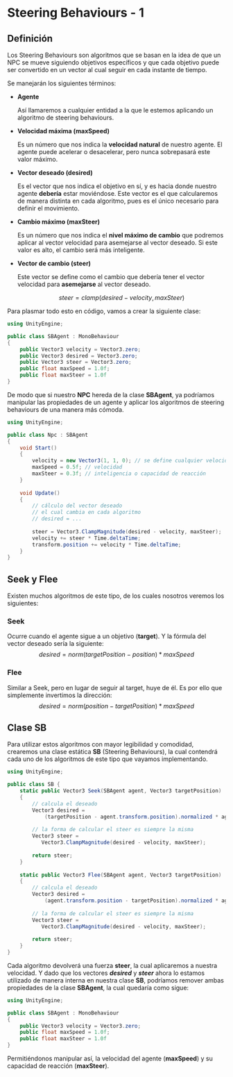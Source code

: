 # Steering Behaviours - 1

## Definición

Los Steering Behaviours son algoritmos que se basan en la idea de que un NPC se mueve siguiendo objetivos específicos y que cada objetivo puede ser convertido en un vector al cual seguir en cada instante de tiempo.

Se manejarán los siguientes términos:

- **Agente**

  Así llamaremos a cualquier entidad a la que le estemos aplicando un algoritmo de steering behaviours.

- **Velocidad máxima (maxSpeed)**

  Es un número que nos indica la **velocidad natural** de nuestro agente. El agente puede acelerar o desacelerar, pero nunca sobrepasará este valor máximo.

- **Vector deseado (desired)**

  Es el vector que nos indica el objetivo en sí, y es hacia donde nuestro agente **debería** estar moviéndose. Este vector es el que calcularemos de manera distinta en cada algoritmo, pues es el único necesario para definir el movimiento.

- **Cambio máximo (maxSteer)**

  Es un número que nos indica el **nivel máximo de cambio** que podremos aplicar al vector velocidad para asemejarse al vector deseado. Si este valor es alto, el cambio será más inteligente.

- **Vector de cambio (steer)**

  Este vector se define como el cambio que debería tener el vector velocidad para **asemejarse** al vector deseado.

  
  $$
  steer= clamp(desired - velocity, maxSteer)
  $$



Para plasmar todo esto en código, vamos a crear la siguiente clase:

```C#
using UnityEngine;

public class SBAgent : MonoBehaviour
{
    public Vector3 velocity = Vector3.zero;
    public Vector3 desired = Vector3.zero;
    public Vector3 steer = Vector3.zero;
    public float maxSpeed = 1.0f;
    public float maxSteer = 1.0f
}
```

De modo que si nuestro **NPC** hereda de la clase **SBAgent**, ya podríamos manipular las propiedades de un agente y aplicar los algoritmos de steering behaviours de una manera más cómoda.

```C#
using UnityEngine;

public class Npc : SBAgent
{
    void Start()
    {
    	velocity = new Vector3(1, 1, 0); // se define cualquier velocidad inicial
        maxSpeed = 0.5f; // velocidad
        maxSteer = 0.3f; // inteligencia o capacidad de reacción
    }
    
    void Update()
    {
    	// cálculo del vector deseado
    	// el cual cambia en cada algoritmo
    	// desired = ...
    	
    	steer = Vector3.ClampMagnitude(desired - velocity, maxSteer);
    	velocity += steer * Time.deltaTime;
    	transform.position += velocity * Time.deltaTime;
    }
}
```



## Seek y Flee

Existen muchos algoritmos de este tipo, de los cuales nosotros veremos los siguientes:

### Seek

Ocurre cuando el agente sigue a un objetivo (**target**). Y la fórmula del vector deseado sería la siguiente:
$$
desired = norm(targetPosition - position)*maxSpeed
$$


### Flee

Similar a Seek, pero en lugar de seguir al target, huye de él. Es por ello que simplemente invertimos la dirección:
$$
desired = norm(position - targetPosition)*maxSpeed
$$


## Clase SB

Para utilizar estos algoritmos con mayor legibilidad y comodidad, crearemos una clase estática **SB** (Steering Behaviours), la cual contendrá cada uno de los algoritmos de este tipo que vayamos implementando.

```C#
using UnityEngine;

public class SB {
    static public Vector3 Seek(SBAgent agent, Vector3 targetPosition)
    {
        // calcula el deseado
        Vector3 desired = 
            (targetPosition - agent.transform.position).normalized * agent.maxSpeed;
       
        // la forma de calcular el steer es siempre la misma
        Vector3 steer = 
           Vector3.ClampMagnitude(desired - velocity, maxSteer);
        
        return steer;
    }
    
    static public Vector3 Flee(SBAgent agent, Vector3 targetPosition)
    {
        // calcula el deseado
        Vector3 desired = 
            (agent.transform.position - targetPosition).normalized * agent.maxSpeed;
       
        // la forma de calcular el steer es siempre la misma
        Vector3 steer = 
           Vector3.ClampMagnitude(desired - velocity, maxSteer);
        
        return steer;
    }
}
```

Cada algoritmo devolverá una fuerza **steer**, la cual aplicaremos a nuestra velocidad. Y dado que los vectores ***desired*** y ***steer*** ahora lo estamos utilizado de manera interna en nuestra clase **SB**, podríamos remover ambas propiedades de la clase **SBAgent**, la cual quedaría como sigue:

```C#
using UnityEngine;

public class SBAgent : MonoBehaviour
{
    public Vector3 velocity = Vector3.zero;
    public float maxSpeed = 1.0f;
    public float maxSteer = 1.0f
}
```

Permitiéndonos manipular así, la velocidad del agente (**maxSpeed**) y su capacidad de reacción (**maxSteer**).